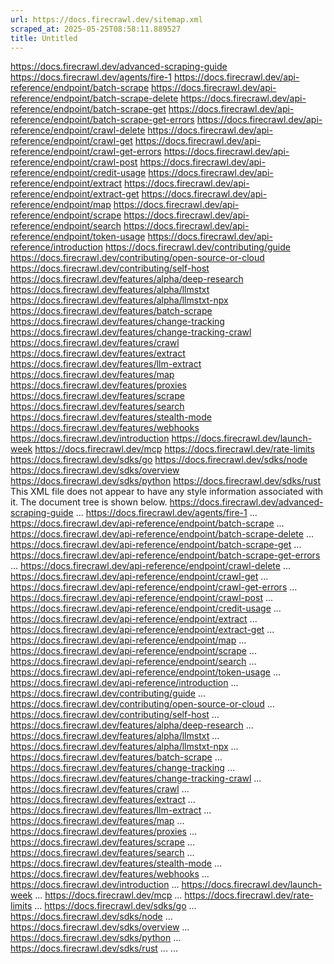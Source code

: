 ```yaml
---
url: https://docs.firecrawl.dev/sitemap.xml
scraped_at: 2025-05-25T08:58:11.889527
title: Untitled
---
```


https://docs.firecrawl.dev/advanced-scraping-guide https://docs.firecrawl.dev/agents/fire-1 https://docs.firecrawl.dev/api-reference/endpoint/batch-scrape https://docs.firecrawl.dev/api-reference/endpoint/batch-scrape-delete https://docs.firecrawl.dev/api-reference/endpoint/batch-scrape-get https://docs.firecrawl.dev/api-reference/endpoint/batch-scrape-get-errors https://docs.firecrawl.dev/api-reference/endpoint/crawl-delete https://docs.firecrawl.dev/api-reference/endpoint/crawl-get https://docs.firecrawl.dev/api-reference/endpoint/crawl-get-errors https://docs.firecrawl.dev/api-reference/endpoint/crawl-post https://docs.firecrawl.dev/api-reference/endpoint/credit-usage https://docs.firecrawl.dev/api-reference/endpoint/extract https://docs.firecrawl.dev/api-reference/endpoint/extract-get https://docs.firecrawl.dev/api-reference/endpoint/map https://docs.firecrawl.dev/api-reference/endpoint/scrape https://docs.firecrawl.dev/api-reference/endpoint/search https://docs.firecrawl.dev/api-reference/endpoint/token-usage https://docs.firecrawl.dev/api-reference/introduction https://docs.firecrawl.dev/contributing/guide https://docs.firecrawl.dev/contributing/open-source-or-cloud https://docs.firecrawl.dev/contributing/self-host https://docs.firecrawl.dev/features/alpha/deep-research https://docs.firecrawl.dev/features/alpha/llmstxt https://docs.firecrawl.dev/features/alpha/llmstxt-npx https://docs.firecrawl.dev/features/batch-scrape https://docs.firecrawl.dev/features/change-tracking https://docs.firecrawl.dev/features/change-tracking-crawl https://docs.firecrawl.dev/features/crawl https://docs.firecrawl.dev/features/extract https://docs.firecrawl.dev/features/llm-extract https://docs.firecrawl.dev/features/map https://docs.firecrawl.dev/features/proxies https://docs.firecrawl.dev/features/scrape https://docs.firecrawl.dev/features/search https://docs.firecrawl.dev/features/stealth-mode https://docs.firecrawl.dev/features/webhooks https://docs.firecrawl.dev/introduction https://docs.firecrawl.dev/launch-week https://docs.firecrawl.dev/mcp https://docs.firecrawl.dev/rate-limits https://docs.firecrawl.dev/sdks/go https://docs.firecrawl.dev/sdks/node https://docs.firecrawl.dev/sdks/overview https://docs.firecrawl.dev/sdks/python https://docs.firecrawl.dev/sdks/rust
This XML file does not appear to have any style information associated with it. The document tree is shown below.
<urlset xmlns="http://www.sitemaps.org/schemas/sitemap/0.9" xmlns:news="http://www.google.com/schemas/sitemap-news/0.9" xmlns:xhtml="http://www.w3.org/1999/xhtml" xmlns:image="http://www.google.com/schemas/sitemap-image/1.1" xmlns:video="http://www.google.com/schemas/sitemap-video/1.1">
<url>
<loc>https://docs.firecrawl.dev/advanced-scraping-guide</loc>
...
</url>
<url>
<loc>https://docs.firecrawl.dev/agents/fire-1</loc>
...
</url>
<url>
<loc>https://docs.firecrawl.dev/api-reference/endpoint/batch-scrape</loc>
...
</url>
<url>
<loc>https://docs.firecrawl.dev/api-reference/endpoint/batch-scrape-delete</loc>
...
</url>
<url>
<loc>https://docs.firecrawl.dev/api-reference/endpoint/batch-scrape-get</loc>
...
</url>
<url>
<loc>https://docs.firecrawl.dev/api-reference/endpoint/batch-scrape-get-errors</loc>
...
</url>
<url>
<loc>https://docs.firecrawl.dev/api-reference/endpoint/crawl-delete</loc>
...
</url>
<url>
<loc>https://docs.firecrawl.dev/api-reference/endpoint/crawl-get</loc>
...
</url>
<url>
<loc>https://docs.firecrawl.dev/api-reference/endpoint/crawl-get-errors</loc>
...
</url>
<url>
<loc>https://docs.firecrawl.dev/api-reference/endpoint/crawl-post</loc>
...
</url>
<url>
<loc>https://docs.firecrawl.dev/api-reference/endpoint/credit-usage</loc>
...
</url>
<url>
<loc>https://docs.firecrawl.dev/api-reference/endpoint/extract</loc>
...
</url>
<url>
<loc>https://docs.firecrawl.dev/api-reference/endpoint/extract-get</loc>
...
</url>
<url>
<loc>https://docs.firecrawl.dev/api-reference/endpoint/map</loc>
...
</url>
<url>
<loc>https://docs.firecrawl.dev/api-reference/endpoint/scrape</loc>
...
</url>
<url>
<loc>https://docs.firecrawl.dev/api-reference/endpoint/search</loc>
...
</url>
<url>
<loc>https://docs.firecrawl.dev/api-reference/endpoint/token-usage</loc>
...
</url>
<url>
<loc>https://docs.firecrawl.dev/api-reference/introduction</loc>
...
</url>
<url>
<loc>https://docs.firecrawl.dev/contributing/guide</loc>
...
</url>
<url>
<loc>https://docs.firecrawl.dev/contributing/open-source-or-cloud</loc>
...
</url>
<url>
<loc>https://docs.firecrawl.dev/contributing/self-host</loc>
...
</url>
<url>
<loc>https://docs.firecrawl.dev/features/alpha/deep-research</loc>
...
</url>
<url>
<loc>https://docs.firecrawl.dev/features/alpha/llmstxt</loc>
...
</url>
<url>
<loc>https://docs.firecrawl.dev/features/alpha/llmstxt-npx</loc>
...
</url>
<url>
<loc>https://docs.firecrawl.dev/features/batch-scrape</loc>
...
</url>
<url>
<loc>https://docs.firecrawl.dev/features/change-tracking</loc>
...
</url>
<url>
<loc>https://docs.firecrawl.dev/features/change-tracking-crawl</loc>
...
</url>
<url>
<loc>https://docs.firecrawl.dev/features/crawl</loc>
...
</url>
<url>
<loc>https://docs.firecrawl.dev/features/extract</loc>
...
</url>
<url>
<loc>https://docs.firecrawl.dev/features/llm-extract</loc>
...
</url>
<url>
<loc>https://docs.firecrawl.dev/features/map</loc>
...
</url>
<url>
<loc>https://docs.firecrawl.dev/features/proxies</loc>
...
</url>
<url>
<loc>https://docs.firecrawl.dev/features/scrape</loc>
...
</url>
<url>
<loc>https://docs.firecrawl.dev/features/search</loc>
...
</url>
<url>
<loc>https://docs.firecrawl.dev/features/stealth-mode</loc>
...
</url>
<url>
<loc>https://docs.firecrawl.dev/features/webhooks</loc>
...
</url>
<url>
<loc>https://docs.firecrawl.dev/introduction</loc>
...
</url>
<url>
<loc>https://docs.firecrawl.dev/launch-week</loc>
...
</url>
<url>
<loc>https://docs.firecrawl.dev/mcp</loc>
...
</url>
<url>
<loc>https://docs.firecrawl.dev/rate-limits</loc>
...
</url>
<url>
<loc>https://docs.firecrawl.dev/sdks/go</loc>
...
</url>
<url>
<loc>https://docs.firecrawl.dev/sdks/node</loc>
...
</url>
<url>
<loc>https://docs.firecrawl.dev/sdks/overview</loc>
...
</url>
<url>
<loc>https://docs.firecrawl.dev/sdks/python</loc>
...
</url>
<url>
<loc>https://docs.firecrawl.dev/sdks/rust</loc>
...
</url>
...
</urlset>

